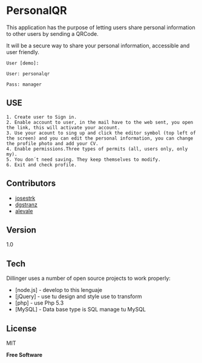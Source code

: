 PersonalQR
==========

This application has the purpose of letting users share personal information to other users by sending a QRCode.

It will be a secure way to share your personal information, accessible and user friendly.

```
User [demo]:

User: personalqr

Pass: manager
```

USE
--------------

```
1. Create user to Sign in.
2. Enable account to user, in the mail have to the web sent, you open the link, this will activate your account.
3. Use your acount to sing up and click the editor symbol (top left of the screen) and you can edit the personal information, you can change the profile photo and add your CV.
4. Enable permissions.Three types of permits (all, users only, only my).
5. You don´t need saving. They keep themselves to modify.
6. Exit and check profile.
```

Contributors
-------------

* [josestrk](https://github.com/josestrk)
* [dgstranz](https://github.com/dgstranz)
* [alevale](https://github.com/alevale)

Version
-------

1.0

Tech
----

Dillinger uses a number of open source projects to work properly:

* [node.js] - develop to this lenguaje
* [jQuery] - use tu design and style use to transform
* [php] - use Php 5.3 
* [MySQL] - Data base type is SQL manage tu MySQL

License
-------

MIT

**Free Software**

